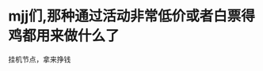 # mjj们,那种通过活动非常低价或者白票得鸡都用来做什么了


挂机节点，拿来挣钱<img src="static/image/smiley/default/lol.gif" smilieid="12" border="0" alt="" />
